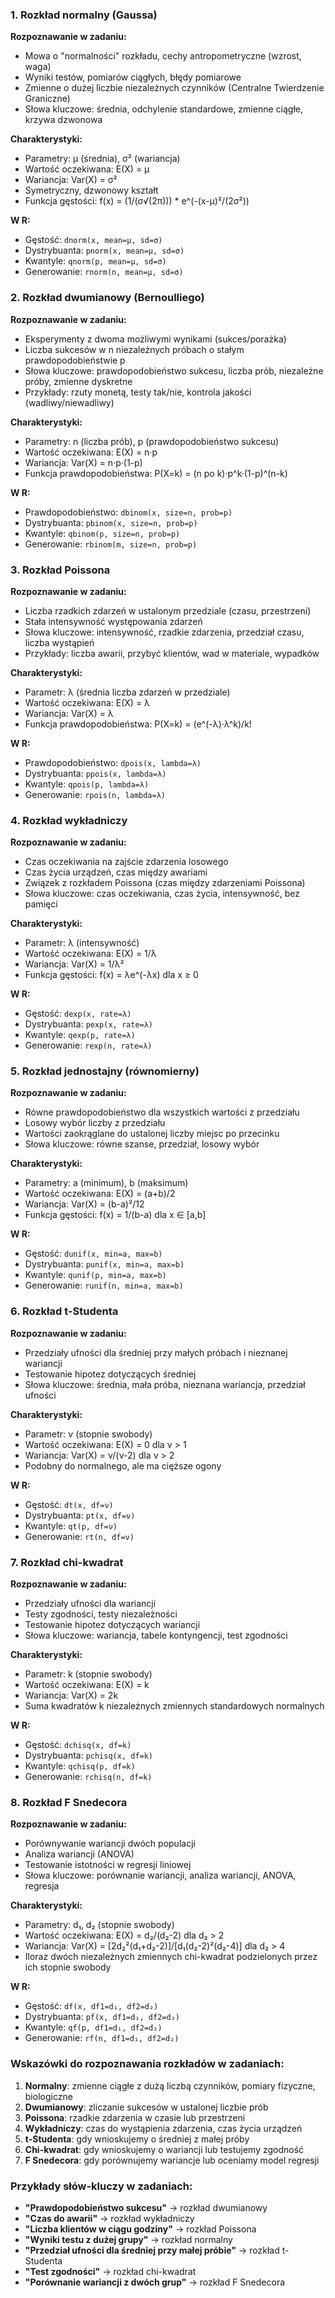 ### 1. Rozkład normalny (Gaussa)

**Rozpoznawanie w zadaniu:**
- Mowa o "normalności" rozkładu, cechy antropometryczne (wzrost, waga)
- Wyniki testów, pomiarów ciągłych, błędy pomiarowe
- Zmienne o dużej liczbie niezależnych czynników (Centralne Twierdzenie Graniczne)
- Słowa kluczowe: średnia, odchylenie standardowe, zmienne ciągłe, krzywa dzwonowa

**Charakterystyki:**
- Parametry: μ (średnia), σ² (wariancja)
- Wartość oczekiwana: E(X) = μ
- Wariancja: Var(X) = σ²
- Symetryczny, dzwonowy kształt
- Funkcja gęstości: f(x) = (1/(σ√(2π))) * e^(-(x-μ)²/(2σ²))

**W R:**
- Gęstość: `dnorm(x, mean=μ, sd=σ)`
- Dystrybuanta: `pnorm(x, mean=μ, sd=σ)`
- Kwantyle: `qnorm(p, mean=μ, sd=σ)`
- Generowanie: `rnorm(n, mean=μ, sd=σ)`

### 2. Rozkład dwumianowy (Bernoulliego)

**Rozpoznawanie w zadaniu:**
- Eksperymenty z dwoma możliwymi wynikami (sukces/porażka)
- Liczba sukcesów w n niezależnych próbach o stałym prawdopodobieństwie p
- Słowa kluczowe: prawdopodobieństwo sukcesu, liczba prób, niezależne próby, zmienne dyskretne
- Przykłady: rzuty monetą, testy tak/nie, kontrola jakości (wadliwy/niewadliwy)

**Charakterystyki:**
- Parametry: n (liczba prób), p (prawdopodobieństwo sukcesu)
- Wartość oczekiwana: E(X) = n·p
- Wariancja: Var(X) = n·p·(1-p)
- Funkcja prawdopodobieństwa: P(X=k) = (n po k)·p^k·(1-p)^(n-k)

**W R:**
- Prawdopodobieństwo: `dbinom(x, size=n, prob=p)`
- Dystrybuanta: `pbinom(x, size=n, prob=p)`
- Kwantyle: `qbinom(p, size=n, prob=p)`
- Generowanie: `rbinom(m, size=n, prob=p)`

### 3. Rozkład Poissona

**Rozpoznawanie w zadaniu:**
- Liczba rzadkich zdarzeń w ustalonym przedziale (czasu, przestrzeni)
- Stała intensywność występowania zdarzeń
- Słowa kluczowe: intensywność, rzadkie zdarzenia, przedział czasu, liczba wystąpień
- Przykłady: liczba awarii, przybyć klientów, wad w materiale, wypadków

**Charakterystyki:**
- Parametr: λ (średnia liczba zdarzeń w przedziale)
- Wartość oczekiwana: E(X) = λ
- Wariancja: Var(X) = λ
- Funkcja prawdopodobieństwa: P(X=k) = (e^(-λ)·λ^k)/k!

**W R:**
- Prawdopodobieństwo: `dpois(x, lambda=λ)`
- Dystrybuanta: `ppois(x, lambda=λ)`
- Kwantyle: `qpois(p, lambda=λ)`
- Generowanie: `rpois(n, lambda=λ)`

### 4. Rozkład wykładniczy

**Rozpoznawanie w zadaniu:**
- Czas oczekiwania na zajście zdarzenia losowego
- Czas życia urządzeń, czas między awariami
- Związek z rozkładem Poissona (czas między zdarzeniami Poissona)
- Słowa kluczowe: czas oczekiwania, czas życia, intensywność, bez pamięci

**Charakterystyki:**
- Parametr: λ (intensywność)
- Wartość oczekiwana: E(X) = 1/λ
- Wariancja: Var(X) = 1/λ²
- Funkcja gęstości: f(x) = λe^(-λx) dla x ≥ 0

**W R:**
- Gęstość: `dexp(x, rate=λ)`
- Dystrybuanta: `pexp(x, rate=λ)`
- Kwantyle: `qexp(p, rate=λ)`
- Generowanie: `rexp(n, rate=λ)`

### 5. Rozkład jednostajny (równomierny)

**Rozpoznawanie w zadaniu:**
- Równe prawdopodobieństwo dla wszystkich wartości z przedziału
- Losowy wybór liczby z przedziału
- Wartości zaokrąglane do ustalonej liczby miejsc po przecinku
- Słowa kluczowe: równe szanse, przedział, losowy wybór

**Charakterystyki:**
- Parametry: a (minimum), b (maksimum)
- Wartość oczekiwana: E(X) = (a+b)/2
- Wariancja: Var(X) = (b-a)²/12
- Funkcja gęstości: f(x) = 1/(b-a) dla x ∈ [a,b]

**W R:**
- Gęstość: `dunif(x, min=a, max=b)`
- Dystrybuanta: `punif(x, min=a, max=b)`
- Kwantyle: `qunif(p, min=a, max=b)`
- Generowanie: `runif(n, min=a, max=b)`

### 6. Rozkład t-Studenta

**Rozpoznawanie w zadaniu:**
- Przedziały ufności dla średniej przy małych próbach i nieznanej wariancji
- Testowanie hipotez dotyczących średniej
- Słowa kluczowe: średnia, mała próba, nieznana wariancja, przedział ufności

**Charakterystyki:**
- Parametr: ν (stopnie swobody)
- Wartość oczekiwana: E(X) = 0 dla ν > 1
- Wariancja: Var(X) = ν/(ν-2) dla ν > 2
- Podobny do normalnego, ale ma cięższe ogony

**W R:**
- Gęstość: `dt(x, df=ν)`
- Dystrybuanta: `pt(x, df=ν)`
- Kwantyle: `qt(p, df=ν)`
- Generowanie: `rt(n, df=ν)`

### 7. Rozkład chi-kwadrat

**Rozpoznawanie w zadaniu:**
- Przedziały ufności dla wariancji
- Testy zgodności, testy niezależności
- Testowanie hipotez dotyczących wariancji
- Słowa kluczowe: wariancja, tabele kontyngencji, test zgodności

**Charakterystyki:**
- Parametr: k (stopnie swobody)
- Wartość oczekiwana: E(X) = k
- Wariancja: Var(X) = 2k
- Suma kwadratów k niezależnych zmiennych standardowych normalnych

**W R:**
- Gęstość: `dchisq(x, df=k)`
- Dystrybuanta: `pchisq(x, df=k)`
- Kwantyle: `qchisq(p, df=k)`
- Generowanie: `rchisq(n, df=k)`

### 8. Rozkład F Snedecora

**Rozpoznawanie w zadaniu:**
- Porównywanie wariancji dwóch populacji
- Analiza wariancji (ANOVA)
- Testowanie istotności w regresji liniowej
- Słowa kluczowe: porównanie wariancji, analiza wariancji, ANOVA, regresja

**Charakterystyki:**
- Parametry: d₁, d₂ (stopnie swobody)
- Wartość oczekiwana: E(X) = d₂/(d₂-2) dla d₂ > 2
- Wariancja: Var(X) = [2d₂²(d₁+d₂-2)]/[d₁(d₂-2)²(d₂-4)] dla d₂ > 4
- Iloraz dwóch niezależnych zmiennych chi-kwadrat podzielonych przez ich stopnie swobody

**W R:**
- Gęstość: `df(x, df1=d₁, df2=d₂)`
- Dystrybuanta: `pf(x, df1=d₁, df2=d₂)`
- Kwantyle: `qf(p, df1=d₁, df2=d₂)`
- Generowanie: `rf(n, df1=d₁, df2=d₂)`

### Wskazówki do rozpoznawania rozkładów w zadaniach:

1. **Normalny**: zmienne ciągłe z dużą liczbą czynników, pomiary fizyczne, biologiczne
2. **Dwumianowy**: zliczanie sukcesów w ustalonej liczbie prób
3. **Poissona**: rzadkie zdarzenia w czasie lub przestrzeni
4. **Wykładniczy**: czas do wystąpienia zdarzenia, czas życia urządzeń
5. **t-Studenta**: gdy wnioskujemy o średniej z małej próby
6. **Chi-kwadrat**: gdy wnioskujemy o wariancji lub testujemy zgodność
7. **F Snedecora**: gdy porównujemy wariancje lub oceniamy model regresji

### Przykłady słów-kluczy w zadaniach:

- **"Prawdopodobieństwo sukcesu"** → rozkład dwumianowy
- **"Czas do awarii"** → rozkład wykładniczy
- **"Liczba klientów w ciągu godziny"** → rozkład Poissona
- **"Wyniki testu z dużej grupy"** → rozkład normalny
- **"Przedział ufności dla średniej przy małej próbie"** → rozkład t-Studenta
- **"Test zgodności"** → rozkład chi-kwadrat
- **"Porównanie wariancji z dwóch grup"** → rozkład F Snedecora